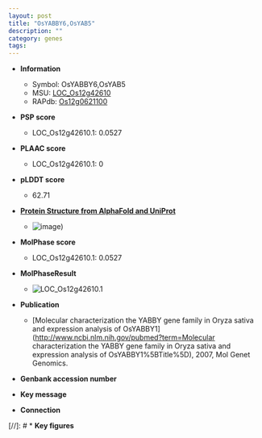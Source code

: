 ```yaml
---
layout: post
title: "OsYABBY6,OsYAB5"
description: ""
category: genes
tags: 
---
```


* **Information**  
    + Symbol: OsYABBY6,OsYAB5  
    + MSU: [LOC_Os12g42610](http://rice.plantbiology.msu.edu/cgi-bin/ORF_infopage.cgi?orf=LOC_Os12g42610)  
    + RAPdb: [Os12g0621100](http://rapdb.dna.affrc.go.jp/viewer/gbrowse_details/irgsp1?name=Os12g0621100)  

* **PSP score**  
    + LOC_Os12g42610.1: 0.0527 

* **PLAAC score**  
    + LOC_Os12g42610.1: 0 

* **pLDDT score**
    + 62.71

* **[Protein Structure from AlphaFold and UniProt](https://www.uniprot.org/uniprotkb/Q2QM17/entry#structure)**
    + ![image](https://ricepsp.github.io/images/Q2/AF-Q2QM17-F1.png))

* **MolPhase score**
    + LOC_Os12g42610.1: 0.0527

* **MolPhaseResult**
    + ![LOC_Os12g42610.1](https://ricepsp.github.io/pictures/LOC_Os12g/LOC_Os12g42610.1.png)

* **Publication**  
    + [Molecular characterization the YABBY gene family in Oryza sativa and expression analysis of OsYABBY1](http://www.ncbi.nlm.nih.gov/pubmed?term=Molecular characterization the YABBY gene family in Oryza sativa and expression analysis of OsYABBY1%5BTitle%5D), 2007, Mol Genet Genomics.

* **Genbank accession number**  

* **Key message**  

* **Connection**  

[//]: # * **Key figures**  


